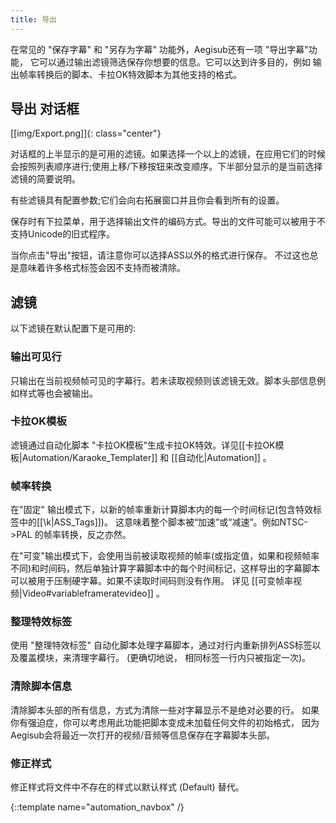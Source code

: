 ```yaml
---
title: 导出
---
```


在常见的 "保存字幕" 和 "另存为字幕" 功能外，Aegisub还有一项 "导出字幕"功能， 它可以通过输出滤镜筛选保存你想要的信息。它可以达到许多目的，例如 输出帧率转换后的脚本、卡拉OK特效脚本为其他支持的格式。

## 导出 对话框 ##
[[img/Export.png]]{: class="center"}

对话框的上半显示的是可用的滤镜。如果选择一个以上的滤镜，在应用它们的时候会按照列表顺序进行;使用上移/下移按钮来改变顺序。下半部分显示的是当前选择滤镜的简要说明。

有些滤镜具有配置参数;它们会向右拓展窗口并且你会看到所有的设置。

保存时有下拉菜单，用于选择输出文件的编码方式。导出的文件可能可以被用于不支持Unicode的旧式程序。

当你点击"导出"按钮，请注意你可以选择ASS以外的格式进行保存。 不过这也总是意味着许多格式标签会因不支持而被清除。

## 滤镜 ##
以下滤镜在默认配置下是可用的:

### 输出可见行 ###
只输出在当前视频帧可见的字幕行。若未读取视频则该滤镜无效。脚本头部信息例如样式等也会被输出。

### 卡拉OK模板 ###
滤镜通过自动化脚本 "卡拉OK模板"生成卡拉OK特效。详见[[卡拉OK模板|Automation/Karaoke_Templater]] 和 [[自动化|Automation]] 。

### 帧率转换 ###
在"固定" 输出模式下，以新的帧率重新计算脚本内的每一个时间标记(包含特效标签中的[[\k|ASS_Tags]])。 这意味着整个脚本被“加速”或“减速”。例如NTSC->PAL 的帧率转换，反之亦然。

在"可变"输出模式下，会使用当前被读取视频的帧率(或指定值，如果和视频帧率不同)和时间码，然后单独计算字幕脚本中的每个时间标记，这样导出的字幕脚本可以被用于压制硬字幕。如果不读取时间码则没有作用。 详见 [[可变帧率视频|Video#variableframeratevideo]] 。


### 整理特效标签 ###
使用 "整理特效标签" 自动化脚本处理字幕脚本，通过对行内重新排列ASS标签以及覆盖模块，来清理字幕行。 (更确切地说， 相同标签一行内只被指定一次)。


### 清除脚本信息 ###
清除脚本头部的所有信息，方式为清除一些对字幕显示不是绝对必要的行。 如果你有强迫症，你可以考虑用此功能把脚本变成未加载任何文件的初始格式， 因为Aegisub会将最近一次打开的视频/音频等信息保存在字幕脚本头部。


### 修正样式 ###
修正样式将文件中不存在的样式以默认样式 (Default) 替代。


{::template name="automation_navbox" /}
